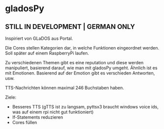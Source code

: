 # gladosPy
## STILL IN DEVELOPMENT | GERMAN ONLY


Inspiriert von GLaDOS aus Portal.

Die Cores stellen Kategorien dar, in welche Funktionen eingeordnet werden. Soll später auf einem RaspberryPi laufen.

Zu verschiedenen Themen gibt es eine reputation und diese werden manipuliert, basierend darauf, wie man mit gladosPy umgeht.
Ähnlich ist es mit Emotionen. Basierend auf der Emotion gibt es verschieden Antworten, usw.

TTS-Nachrichten können maximal 246 Buchstaben haben.



Ziele:
- Besseres TTS (gTTS ist zu langsam, pyttsx3 braucht windows voice ids, was auf einem rpi nicht gut funktioniert)
- If-Statements reduzieren
- Cores füllen
